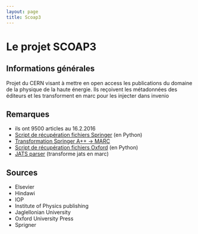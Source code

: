 ```yaml
---
layout: page
title: Scoap3
---
```


# Le projet SCOAP3

## Informations générales

Projet du CERN visant à mettre en open access les publications du domaine de la physique de la haute énergie. Ils reçoivent les métadonnées des éditeurs et les transforment en marc pour les injecter dans invenio

## Remarques

 * ils ont 9500 articles au 16.2.2016
 * [Script de récupération fichiers Springer](https://github.com/inspirehep/harvesting-kit/blob/master/harvestingkit/springer_package.py) (en Python)
 * [Transformation Springer A++ -> MARC](https://github.com/inspirehep/harvesting-kit/blob/master/harvestingkit/app_utils.py)
 * [Script de récupération fichiers Oxford](https://github.com/inspirehep/harvesting-kit/blob/master/harvestingkit/oup_package.py) (en Python)
 * [JATS parser](https://github.com/inspirehep/harvesting-kit/blob/master/harvestingkit/jats_utils.py) (transforme jats en marc)



## Sources

 * Elsevier
 * Hindawi
 * IOP
 * Institute of Physics publishing
 * Jaglellonian University
 * Oxford University Press
 * Sprigner
